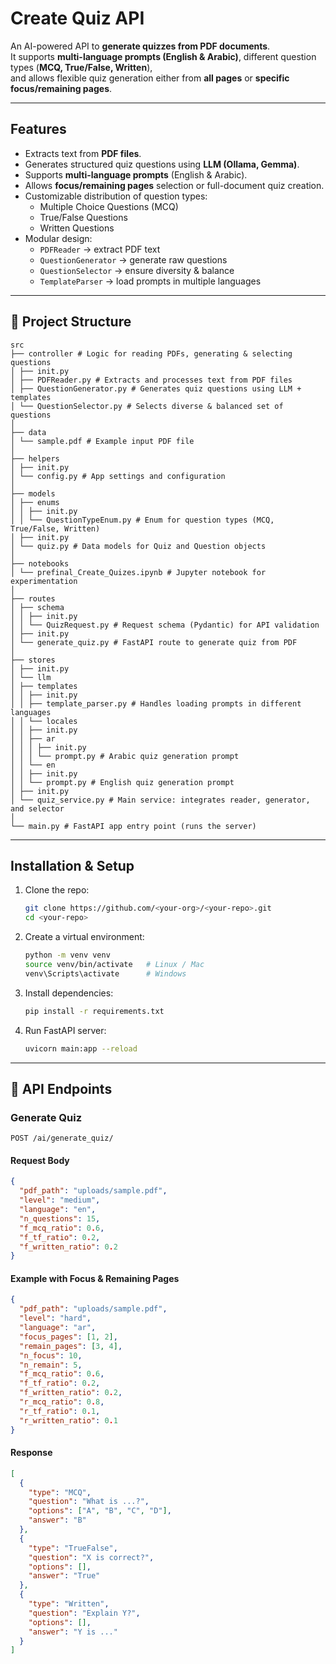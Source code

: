 # Create Quiz API

An AI-powered API to **generate quizzes from PDF documents**.  
It supports **multi-language prompts (English & Arabic)**, different question types (**MCQ, True/False, Written**),  
and allows flexible quiz generation either from **all pages** or **specific focus/remaining pages**.

---

##  Features
-  Extracts text from **PDF files**.
-  Generates structured quiz questions using **LLM (Ollama, Gemma)**.
- Supports **multi-language prompts** (English & Arabic).
- Allows **focus/remaining pages** selection or full-document quiz creation.
- Customizable distribution of question types:
  - Multiple Choice Questions (MCQ)
  - True/False Questions
  - Written Questions
- Modular design:
  - `PDFReader` → extract PDF text
  - `QuestionGenerator` → generate raw questions
  - `QuestionSelector` → ensure diversity & balance
  - `TemplateParser` → load prompts in multiple languages

---

## 📂 Project Structure
```
src
├── controller # Logic for reading PDFs, generating & selecting questions
│ ├── init.py
│ ├── PDFReader.py # Extracts and processes text from PDF files
│ ├── QuestionGenerator.py # Generates quiz questions using LLM + templates
│ └── QuestionSelector.py # Selects diverse & balanced set of questions
│
├── data
│ └── sample.pdf # Example input PDF file
│
├── helpers
│ ├── init.py
│ └── config.py # App settings and configuration
│
├── models
│ ├── enums
│ │ ├── init.py
│ │ └── QuestionTypeEnum.py # Enum for question types (MCQ, True/False, Written)
│ ├── init.py
│ └── quiz.py # Data models for Quiz and Question objects
│
├── notebooks
│ └── prefinal_Create_Quizes.ipynb # Jupyter notebook for experimentation
│
├── routes
│ ├── schema
│ │ ├── init.py
│ │ └── QuizRequest.py # Request schema (Pydantic) for API validation
│ ├── init.py
│ └── generate_quiz.py # FastAPI route to generate quiz from PDF
│
├── stores
│ ├── init.py
│ └── llm
│ ├── templates
│ │ ├── init.py
│ │ ├── template_parser.py # Handles loading prompts in different languages
│ │ └── locales
│ │ ├── init.py
│ │ ├── ar
│ │ │ ├── init.py
│ │ │ └── prompt.py # Arabic quiz generation prompt
│ │ └── en
│ │ ├── init.py
│ │ └── prompt.py # English quiz generation prompt
│ ├── init.py
│ └── quiz_service.py # Main service: integrates reader, generator, and selector
│
└── main.py # FastAPI app entry point (runs the server)
```

---

## Installation & Setup

1. Clone the repo:
   ```bash
   git clone https://github.com/<your-org>/<your-repo>.git
   cd <your-repo>
   ```

2. Create a virtual environment:
   ```bash
   python -m venv venv
   source venv/bin/activate   # Linux / Mac
   venv\Scripts\activate      # Windows
   ```

3. Install dependencies:
   ```bash
   pip install -r requirements.txt
   ```

4. Run FastAPI server:
   ```bash
   uvicorn main:app --reload
   ```

---

## 🔗 API Endpoints

### Generate Quiz
```http
POST /ai/generate_quiz/
```

#### Request Body
```json
{
  "pdf_path": "uploads/sample.pdf",
  "level": "medium",
  "language": "en",
  "n_questions": 15,
  "f_mcq_ratio": 0.6,
  "f_tf_ratio": 0.2,
  "f_written_ratio": 0.2
}
```

#### Example with Focus & Remaining Pages
```json
{
  "pdf_path": "uploads/sample.pdf",
  "level": "hard",
  "language": "ar",
  "focus_pages": [1, 2],
  "remain_pages": [3, 4],
  "n_focus": 10,
  "n_remain": 5,
  "f_mcq_ratio": 0.6,
  "f_tf_ratio": 0.2,
  "f_written_ratio": 0.2,
  "r_mcq_ratio": 0.8,
  "r_tf_ratio": 0.1,
  "r_written_ratio": 0.1
}
```

#### Response
```json
[
  {
    "type": "MCQ",
    "question": "What is ...?",
    "options": ["A", "B", "C", "D"],
    "answer": "B"
  },
  {
    "type": "TrueFalse",
    "question": "X is correct?",
    "options": [],
    "answer": "True"
  },
  {
    "type": "Written",
    "question": "Explain Y?",
    "options": [],
    "answer": "Y is ..."
  }
]
```


